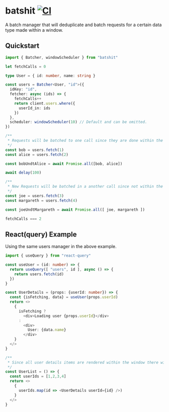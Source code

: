 # batshit [![CI](https://github.com/yornaath/batshit/actions/workflows/ci.yml/badge.svg)](https://github.com/yornaath/batshit/actions/workflows/ci.yml)

A batch manager that will deduplicate and batch requests for a certain data type made within a window.

## Quickstart

```ts
import { Batcher, windowScheduler } from "batshit"

let fetchCalls = 0

type User = { id: number, name: string }

const users = Batcher<User, "id">({
  idKey: "id",
  fetcher: async (ids) => {
    fetchCalls++
    return client.users.where({
      userId_in: ids
    })
  },
  scheduler: windowScheduler(10) // Default and can be omitted.
})

/**
 * Requests will be batched to one call since they are done within the same time window of 10 ms. 
 */
const bob = users.fetch(1)
const alice = users.fetch(2)

const bobUndtAlice = await Promise.all([bob, alice])

await delay(100)

/**
 * New Requests will be batched in a another call since not within the timeframe.
 */
const joe = users.fetch(3)
const margareth = users.fetch(4)

const joeUndtMargareth = await Promise.all([ joe, margareth ])

fetchCalls === 2

```

## React(query) Example

Using the same users manager in the above example.

```ts
import { useQuery } from "react-query"

const useUser = (id: number) => {
  return useQuery([ "users", id ], async () => {
    return users.fetch(id)
  })
}

const UserDetails = (props: {userId: number}) => {
  const {isFetching, data} = useUser(props.userId)
  return <>
    {
      isFetching ? 
        <div>Loading user {props.userId}</div> 
      : 
        <div>
          User: {data.name}
        </div>
    }
  </>
}

/**
 * Since all user details items are rendered within the window there will only be one request made.
 */
const UserList = () => {
  const userIds = [1,2,3,4]
  return <>
    {
      userIds.map(id => <UserDetails userId={id} />)
    }
  </>
}

```
